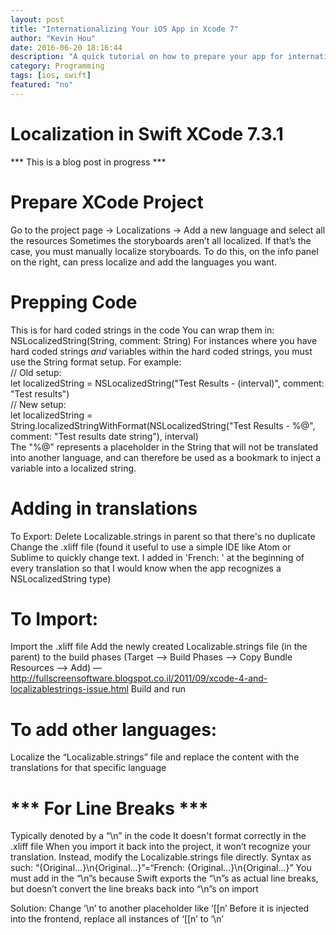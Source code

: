 ```yaml
---
layout: post
title: "Internationalizing Your iOS App in Xcode 7"
author: "Kevin Hou"
date: 2016-06-20 18:16:44
description: "A quick tutorial on how to prepare your app for internationalization using Xcode's built-in localization tools."
category: Programming
tags: [ios, swift]
featured: "no"
---
```

# Localization in Swift XCode 7.3.1
*** This is a blog post in progress ***
<h1>Prepare XCode Project</h1>
Go to the project page → Localizations → Add a new language and select all the resources
Sometimes the storyboards aren’t all localized. If that’s the case, you must manually localize storyboards. To do this, on the info panel on the right, can press localize and add the languages you want.

# Prepping Code
This is for hard coded strings in the code
You can wrap them in: NSLocalizedString(String, comment: String)
For instances where you have hard coded strings <i>and</i> variables within the hard coded strings, you must use the String format setup. For example:
<br>// Old setup:
<br>let localizedString = NSLocalizedString("Test Results - \(interval)", comment: "Test results")
<br>// New setup:
<br>let localizedString = String.localizedStringWithFormat(NSLocalizedString("Test Results - %@", comment: "Test results date string"), interval)
<br>The "%@" represents a placeholder in the String that will not be translated into another language, and can therefore be used as a bookmark to inject a variable into a localized string.

# Adding in translations
To Export:
Delete Localizable.strings in parent so that there's no duplicate
Change the .xliff file (found it useful to use a simple IDE like Atom or Sublime to quickly change text. I added in 'French: ' at the beginning of every translation so that I would know when the app recognizes a NSLocalizedString type)

# To Import:
Import the .xliff file
Add the newly created Localizable.strings file (in the parent) to the build phases (Target --> Build Phases --> Copy Bundle Resources --> Add) — http://fullscreensoftware.blogspot.co.il/2011/09/xcode-4-and-localizablestrings-issue.html
Build and run

# To add other languages:
Localize the “Localizable.strings” file and replace the content with the translations for that specific language

# *** For Line Breaks ***
Typically denoted by a “\n” in the code
It doesn't format correctly in the .xliff file
When you import it back into the project, it won’t recognize your translation. Instead, modify the Localizable.strings file directly. Syntax as such:
“{Original…}\n{Original…}”=“French: {Original…}\n{Original…}”
You must add in the “\n”s because Swift exports the “\n”s as actual line breaks, but doesn’t convert the line breaks back into “\n”s on import

Solution:
Change ‘\n’ to another placeholder like ‘[[n’
Before it is injected into the frontend, replace all instances of ‘[[n’ to ‘\n’
